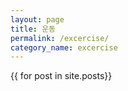 ```yaml
---
layout: page
title: 운동
permalink: /excercise/
category_name: excercise
---
```


{{ for post in site.posts}}
